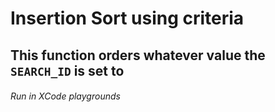 # Insertion Sort using criteria

## This function orders whatever value the `SEARCH_ID` is set to

###### Run in XCode playgrounds
